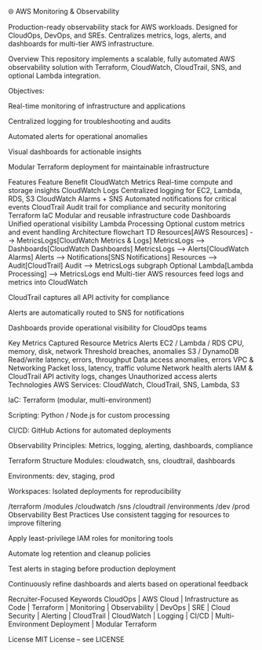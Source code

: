 

🌐 AWS Monitoring & Observability





Production-ready observability stack for AWS workloads. Designed for CloudOps, DevOps, and SREs. Centralizes metrics, logs, alerts, and dashboards for multi-tier AWS infrastructure.

Overview
This repository implements a scalable, fully automated AWS observability solution with Terraform, CloudWatch, CloudTrail, SNS, and optional Lambda integration.

Objectives:

Real-time monitoring of infrastructure and applications

Centralized logging for troubleshooting and audits

Automated alerts for operational anomalies

Visual dashboards for actionable insights

Modular Terraform deployment for maintainable infrastructure

Features
Feature	Benefit
CloudWatch Metrics	Real-time compute and storage insights
CloudWatch Logs	Centralized logging for EC2, Lambda, RDS, S3
CloudWatch Alarms + SNS	Automated notifications for critical events
CloudTrail	Audit trail for compliance and security monitoring
Terraform IaC	Modular and reusable infrastructure code
Dashboards	Unified operational visibility
Lambda Processing	Optional custom metrics and event handling
Architecture
flowchart TD
    Resources[AWS Resources] --> MetricsLogs[CloudWatch Metrics & Logs]
    MetricsLogs --> Dashboards[CloudWatch Dashboards]
    MetricsLogs --> Alerts[CloudWatch Alarms]
    Alerts --> Notifications[SNS Notifications]
    Resources --> Audit[CloudTrail]
    Audit --> MetricsLogs
    subgraph Optional
        Lambda[Lambda Processing] --> MetricsLogs
    end
Multi-tier AWS resources feed logs and metrics into CloudWatch

CloudTrail captures all API activity for compliance

Alerts are automatically routed to SNS for notifications

Dashboards provide operational visibility for CloudOps teams

Key Metrics Captured
Resource	Metrics	Alerts
EC2 / Lambda / RDS	CPU, memory, disk, network	Threshold breaches, anomalies
S3 / DynamoDB	Read/write latency, errors, throughput	Data access anomalies, errors
VPC & Networking	Packet loss, latency, traffic volume	Network health alerts
IAM & CloudTrail	API activity logs, changes	Unauthorized access alerts
Technologies
AWS Services: CloudWatch, CloudTrail, SNS, Lambda, S3

IaC: Terraform (modular, multi-environment)

Scripting: Python / Node.js for custom processing

CI/CD: GitHub Actions for automated deployments

Observability Principles: Metrics, logging, alerting, dashboards, compliance

Terraform Structure
Modules: cloudwatch, sns, cloudtrail, dashboards

Environments: dev, staging, prod

Workspaces: Isolated deployments for reproducibility

/terraform
    /modules
        /cloudwatch
        /sns
        /cloudtrail
    /environments
        /dev
        /prod
Observability Best Practices
Use consistent tagging for resources to improve filtering

Apply least-privilege IAM roles for monitoring tools

Automate log retention and cleanup policies

Test alerts in staging before production deployment

Continuously refine dashboards and alerts based on operational feedback

Recruiter-Focused Keywords
CloudOps | AWS Cloud | Infrastructure as Code | Terraform | Monitoring | Observability | DevOps | SRE | Cloud Security | Alerting | CloudTrail | CloudWatch | Logging | CI/CD | Multi-Environment Deployment | Modular Terraform

License
MIT License – see LICENSE